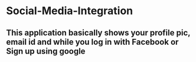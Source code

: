 # Social-Media-Integration

## This application basically shows your profile pic, email id and while you log in with Facebook or Sign up using google
